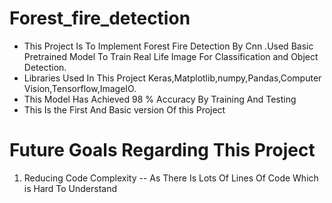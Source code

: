 # Forest_fire_detection
 - This Project Is To Implement Forest Fire Detection By Cnn .Used Basic Pretrained Model  To Train Real Life Image For Classification and Object Detection.
 - Libraries Used In This Project Keras,Matplotlib,numpy,Pandas,Computer Vision,Tensorflow,ImageIO.
 - This Model Has Achieved 98 % Accuracy By Training And Testing 
 - This Is the First And Basic version Of this Project 
 
 # Future Goals Regarding This Project
  1. Reducing Code Complexity -- As There Is Lots Of Lines Of Code Which is Hard To Understand 
